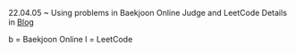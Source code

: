 22.04.05 ~
Using problems in Baekjoon Online Judge and LeetCode
Details in [Blog]('https://my-short-and-cute-code.tistory.com/')

b = Baekjoon Online
l = LeetCode